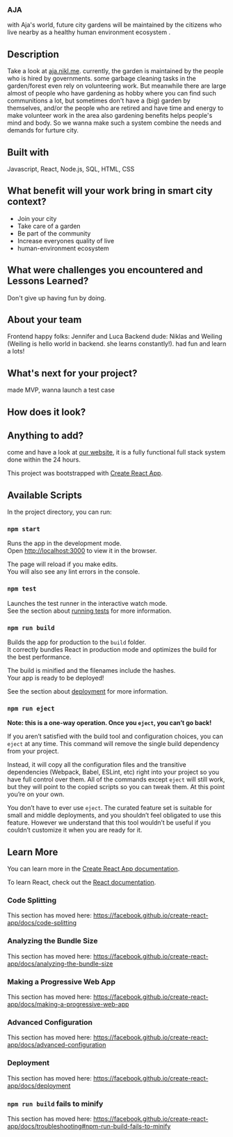 ### AJA
with Aja's world, future city gardens will be maintained by the citizens who live nearby as a healthy human environment ecosystem .

## Description
Take a look at [aja.nikl.me](https://aja.nikl.me).
currently, the garden is maintained by the people who is hired by governments.
some garbage cleaning tasks in the garden/forest even rely on volunteering work.
But meanwhile there are large almost of people who have gardening as hobby where you can find such communitions a lot, but sometimes don't have a (big) garden by themselves, and/or the people who are retired and have time and energy to make volunteer work in the area also gardening benefits helps people's mind and body.
So we wanna make such a system combine the needs and demands for furture city.


## Built with
Javascript, React, Node.js, SQL, HTML, CSS

## What benefit will your work bring in smart city context?
- Join your city
- Take care of a garden
- Be part of the community
- Increase everyones quality of live
- human-environment ecosystem

## What were challenges you encountered and Lessons Learned?
Don't give up having fun by doing.

## About your team
Frontend happy folks: Jennifer and Luca
Backend dude: Niklas and Weiling (Weiling is hello world in backend. she learns constantly!). 
had fun and learn a lots!

## What's next for your project?
made MVP, wanna launch a test case

## How does it look?


## Anything to add?
come and have a look at [our website](https://aja.nikl.me), it is a fully functional full stack system done within the 24 hours.

This project was bootstrapped with [Create React App](https://github.com/facebook/create-react-app).

## Available Scripts

In the project directory, you can run:

### `npm start`

Runs the app in the development mode.<br>
Open [http://localhost:3000](http://localhost:3000) to view it in the browser.

The page will reload if you make edits.<br>
You will also see any lint errors in the console.

### `npm test`

Launches the test runner in the interactive watch mode.<br>
See the section about [running tests](https://facebook.github.io/create-react-app/docs/running-tests) for more information.

### `npm run build`

Builds the app for production to the `build` folder.<br>
It correctly bundles React in production mode and optimizes the build for the best performance.

The build is minified and the filenames include the hashes.<br>
Your app is ready to be deployed!

See the section about [deployment](https://facebook.github.io/create-react-app/docs/deployment) for more information.

### `npm run eject`

**Note: this is a one-way operation. Once you `eject`, you can’t go back!**

If you aren’t satisfied with the build tool and configuration choices, you can `eject` at any time. This command will remove the single build dependency from your project.

Instead, it will copy all the configuration files and the transitive dependencies (Webpack, Babel, ESLint, etc) right into your project so you have full control over them. All of the commands except `eject` will still work, but they will point to the copied scripts so you can tweak them. At this point you’re on your own.

You don’t have to ever use `eject`. The curated feature set is suitable for small and middle deployments, and you shouldn’t feel obligated to use this feature. However we understand that this tool wouldn’t be useful if you couldn’t customize it when you are ready for it.

## Learn More

You can learn more in the [Create React App documentation](https://facebook.github.io/create-react-app/docs/getting-started).

To learn React, check out the [React documentation](https://reactjs.org/).

### Code Splitting

This section has moved here: https://facebook.github.io/create-react-app/docs/code-splitting

### Analyzing the Bundle Size

This section has moved here: https://facebook.github.io/create-react-app/docs/analyzing-the-bundle-size

### Making a Progressive Web App

This section has moved here: https://facebook.github.io/create-react-app/docs/making-a-progressive-web-app

### Advanced Configuration

This section has moved here: https://facebook.github.io/create-react-app/docs/advanced-configuration

### Deployment

This section has moved here: https://facebook.github.io/create-react-app/docs/deployment

### `npm run build` fails to minify

This section has moved here: https://facebook.github.io/create-react-app/docs/troubleshooting#npm-run-build-fails-to-minify
